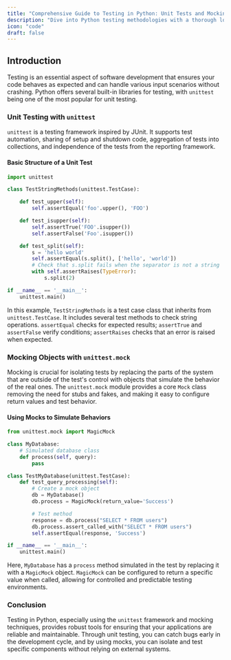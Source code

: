 ```yaml
---
title: "Comprehensive Guide to Testing in Python: Unit Tests and Mocking Techniques"
description: "Dive into Python testing methodologies with a thorough look at unit testing using the unittest framework and mocking objects with unittest.mock. Learn how to build robust tests and simulate complex scenarios to ensure your code performs reliably."
icon: "code"
draft: false
---
```


## Introduction

Testing is an essential aspect of software development that ensures your code behaves as expected and can handle various input scenarios without crashing. Python offers several built-in libraries for testing, with `unittest` being one of the most popular for unit testing.

### Unit Testing with `unittest`

`unittest` is a testing framework inspired by JUnit. It supports test automation, sharing of setup and shutdown code, aggregation of tests into collections, and independence of the tests from the reporting framework.

#### Basic Structure of a Unit Test
```python
import unittest

class TestStringMethods(unittest.TestCase):

    def test_upper(self):
        self.assertEqual('foo'.upper(), 'FOO')

    def test_isupper(self):
        self.assertTrue('FOO'.isupper())
        self.assertFalse('Foo'.isupper())

    def test_split(self):
        s = 'hello world'
        self.assertEqual(s.split(), ['hello', 'world'])
        # Check that s.split fails when the separator is not a string
        with self.assertRaises(TypeError):
            s.split(2)

if __name__ == '__main__':
    unittest.main()
```
In this example, `TestStringMethods` is a test case class that inherits from `unittest.TestCase`. It includes several test methods to check string operations. `assertEqual` checks for expected results; `assertTrue` and `assertFalse` verify conditions; `assertRaises` checks that an error is raised when expected.

### Mocking Objects with `unittest.mock`

Mocking is crucial for isolating tests by replacing the parts of the system that are outside of the test's control with objects that simulate the behavior of the real ones. The `unittest.mock` module provides a core `Mock` class removing the need for stubs and fakes, and making it easy to configure return values and test behavior.

#### Using Mocks to Simulate Behaviors
```python
from unittest.mock import MagicMock

class MyDatabase:
    # Simulated database class
    def process(self, query):
        pass

class TestMyDatabase(unittest.TestCase):
    def test_query_processing(self):
        # Create a mock object
        db = MyDatabase()
        db.process = MagicMock(return_value='Success')

        # Test method
        response = db.process("SELECT * FROM users")
        db.process.assert_called_with("SELECT * FROM users")
        self.assertEqual(response, 'Success')

if __name__ == '__main__':
    unittest.main()
```
Here, `MyDatabase` has a `process` method simulated in the test by replacing it with a `MagicMock` object. `MagicMock` can be configured to return a specific value when called, allowing for controlled and predictable testing environments.

### Conclusion

Testing in Python, especially using the `unittest` framework and mocking techniques, provides robust tools for ensuring that your applications are reliable and maintainable. Through unit testing, you can catch bugs early in the development cycle, and by using mocks, you can isolate and test specific components without relying on external systems.
